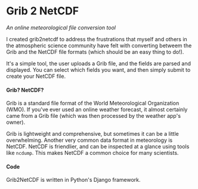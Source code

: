 # Grib 2 NetCDF 

*An online meteorological file conversion tool*

I created grib2netcdf to address the frustrations that myself and others in the atmospheric science community have felt with converting betweem the Grib and the NetCDF file formats (which should be an easy thing to do!).

It's a simple tool, the user uploads a Grib file, and the fields are parsed and displayed. You can select which fields you want, and then simply submit to create your NetCDF file. 

#### Grib? NetCDF? 

Grib is a standard file format of the World Meteorological Organization (WMO). If you've ever used an online weather forecast,
it almost certainly came from a Grib file (which was then processed by the weather app's owner). 

Grib is lightweight and comprehensive, but sometimes it can be a little overwhelming. Another very common data format
in meteorology is NetCDF. NetCDF is friendlier, and can be inspected at a glance using tools like `ncdump`. This makes
NetCDF a common choice for many scientists. 
 
#### Code

Grib2NetCDF is written in Python's Django framework. 
